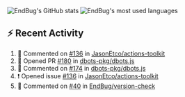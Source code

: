 ![EndBug's GitHub stats](https://github-readme-stats.vercel.app/api?username=endbug&show_icons=true&theme=dark)
![EndBug's most used languages](https://github-readme-stats.vercel.app/api/top-langs/?username=endbug&layout=compact&theme=dark)

## ⚡ Recent Activity

<!--START_SECTION:activity-->
1. 💬 Commented on [#136](https://github.com//JasonEtco/actions-toolkit/issues/136) in [JasonEtco/actions-toolkit](https://github.com//JasonEtco/actions-toolkit)
2. 💪 Opened PR [#180](https://github.com//dbots-pkg/dbots.js/pull/180) in [dbots-pkg/dbots.js](https://github.com//dbots-pkg/dbots.js)
3. 💬 Commented on [#174](https://github.com//dbots-pkg/dbots.js/issues/174) in [dbots-pkg/dbots.js](https://github.com//dbots-pkg/dbots.js)
4. ❗️ Opened issue [#136](https://github.com//JasonEtco/actions-toolkit/issues/136) in [JasonEtco/actions-toolkit](https://github.com//JasonEtco/actions-toolkit)
5. 💬 Commented on [#40](https://github.com//EndBug/version-check/issues/40) in [EndBug/version-check](https://github.com//EndBug/version-check)
<!--END_SECTION:activity-->

